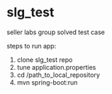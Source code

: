 # slg_test
seller labs group solved test case 

steps to run app:
  1. clone slg_test repo
  2. tune application.properties
  3. cd /path_to_local_repository
  4. mvn spring-boot:run
